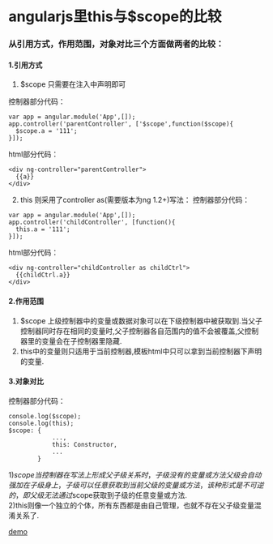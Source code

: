 # angularjs里this与$scope的比较
### 从引用方式，作用范围，对象对比三个方面做两者的比较：
#### 1.引用方式
 1) $scope 只需要在注入中声明即可    

控制器部分代码：
````
var app = angular.module('App',[]);
app.controller('parentController', ['$scope',function($scope){
  $scope.a = '111';
}]);
````     
html部分代码：
````
<div ng-controller="parentController">
  {{a}}
</div>
````   
2) this 则采用了controller as(需要版本为ng 1.2+)写法：
控制器部分代码：
````
var app = angular.module('App',[]);
app.controller('childController', [function(){
  this.a = '111';
}]);
````     
html部分代码：
````
<div ng-controller="childController as childCtrl">
  {{childCtrl.a}}
</div>
````   
#### 2.作用范围
 1) $scope 上级控制器中的变量或数据对象可以在下级控制器中被获取到.当父子控制器同时存在相同的变量时,父子控制器各自范围内的值不会被覆盖,父控制器里的变量会在子控制器里隐藏.    
2) this中的变量则只适用于当前控制器,模板html中只可以拿到当前控制器下声明的变量.
#### 3.对象对比

控制器部分代码：
````
console.log($scope);
console.log(this);
$scope: {
            ...,
            this: Constructor,
            ...
        }
````
1)$scope当控制器在写法上形成父子级关系时，子级没有的变量或方法父级会自动强加在子级身上，子级可以任意获取到当前父级的变量或方法，该种形式是不可逆的，即父级无法通过$scope获取到子级的任意变量或方法.    
2)this则像一个独立的个体，所有东西都是由自己管理，也就不存在父子级变量混淆关系了.

[demo](http://localhost:4000/王利银/王利银-2017.02.17/demo.html)